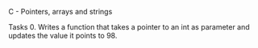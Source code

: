 C - Pointers, arrays and strings

Tasks
0. Writes a function that takes a pointer to an int as parameter
and updates the value it points to 98.
